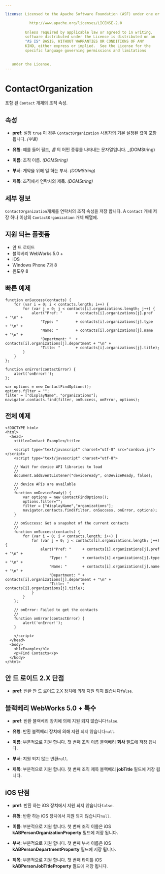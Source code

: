 ```yaml
---

license: Licensed to the Apache Software Foundation (ASF) under one or more contributor license agreements. See the NOTICE file distributed with this work for additional information regarding copyright ownership. The ASF licenses this file to you under the Apache License, Version 2.0 (the "License"); you may not use this file except in compliance with the License. You may obtain a copy of the License at

           http://www.apache.org/licenses/LICENSE-2.0
    
         Unless required by applicable law or agreed to in writing,
         software distributed under the License is distributed on an
         "AS IS" BASIS, WITHOUT WARRANTIES OR CONDITIONS OF ANY
         KIND, either express or implied.  See the License for the
         specific language governing permissions and limitations
    

   under the License.
---
```


# ContactOrganization

포함 된 `Contact` 개체의 조직 속성.

## 속성

*   **pref**: 설정 `true` 이 경우 `ContactOrganization` 사용자의 기본 설정된 값이 포함 됩니다. *(부울)*

*   **유형**: 예를 들어 필드, *홈* 의 어떤 종류를 나타내는 문자열입니다. _(DOMString)

*   **이름**: 조직 이름. *(DOMString)*

*   **부서**: 계약을 위해 일 하는 부서. *(DOMString)*

*   **제목**: 조직에서 연락처의 제목. *(DOMString)*

## 세부 정보

`ContactOrganization`개체를 연락처의 조직 속성을 저장 합니다. A `Contact` 개체 저장 하나 이상의 `ContactOrganization` 개체 배열에.

## 지원 되는 플랫폼

*   안 드 로이드
*   블랙베리 WebWorks 5.0 +
*   iOS
*   Windows Phone 7과 8
*   윈도우 8

## 빠른 예제

    function onSuccess(contacts) {
        for (var i = 0; i < contacts.length; i++) {
            for (var j = 0; j < contacts[i].organizations.length; j++) {
                alert("Pref: "      + contacts[i].organizations[j].pref       + "\n" +
                    "Type: "        + contacts[i].organizations[j].type       + "\n" +
                    "Name: "        + contacts[i].organizations[j].name       + "\n" +
                    "Department: "  + contacts[i].organizations[j].department + "\n" +
                    "Title: "       + contacts[i].organizations[j].title);
            }
        }
    };
    
    function onError(contactError) {
        alert('onError!');
    };
    
    var options = new ContactFindOptions();
    options.filter = "";
    filter = ["displayName", "organizations"];
    navigator.contacts.find(filter, onSuccess, onError, options);
    

## 전체 예제

    <!DOCTYPE html>
    <html>
      <head>
        <title>Contact Example</title>
    
        <script type="text/javascript" charset="utf-8" src="cordova.js"></script>
        <script type="text/javascript" charset="utf-8">
    
        // Wait for device API libraries to load
        //
        document.addEventListener("deviceready", onDeviceReady, false);
    
        // device APIs are available
        //
        function onDeviceReady() {
            var options = new ContactFindOptions();
            options.filter="";
            filter = ["displayName","organizations"];
            navigator.contacts.find(filter, onSuccess, onError, options);
        }
    
        // onSuccess: Get a snapshot of the current contacts
        //
        function onSuccess(contacts) {
            for (var i = 0; i < contacts.length; i++) {
                for (var j = 0; j < contacts[i].organizations.length; j++) {
                    alert("Pref: "     + contacts[i].organizations[j].pref       + "\n" +
                        "Type: "       + contacts[i].organizations[j].type       + "\n" +
                        "Name: "       + contacts[i].organizations[j].name       + "\n" +
                        "Department: " + contacts[i].organizations[j].department + "\n" +
                        "Title: "      + contacts[i].organizations[j].title);
                }
            }
        };
    
        // onError: Failed to get the contacts
        //
        function onError(contactError) {
            alert('onError!');
        }
    
        </script>
      </head>
      <body>
        <h1>Example</h1>
        <p>Find Contacts</p>
      </body>
    </html>
    

## 안 드 로이드 2.X 단점

*   **pref**: 반환 안 드 로이드 2.X 장치에 의해 지원 되지 않습니다`false`.

## 블랙베리 WebWorks 5.0 + 특수

*   **pref**: 반환 블랙베리 장치에 의해 지원 되지 않습니다`false`.

*   **유형**: 반환 블랙베리 장치에 의해 지원 되지 않습니다`null`.

*   **이름**: 부분적으로 지원 합니다. 첫 번째 조직 이름 블랙베리 **회사** 필드에 저장 됩니다.

*   **부서**: 지원 되지 않는 반환`null`.

*   **제목**: 부분적으로 지원 합니다. 첫 번째 조직 제목 블랙베리 **jobTitle** 필드에 저장 됩니다.

## iOS 단점

*   **pref**: 반환 하는 iOS 장치에서 지원 되지 않습니다`false`.

*   **유형**: 반환 하는 iOS 장치에서 지원 되지 않습니다`null`.

*   **이름**: 부분적으로 지원 합니다. 첫 번째 조직 이름은 iOS **kABPersonOrganizationProperty** 필드에 저장 됩니다.

*   **부서**: 부분적으로 지원 합니다. 첫 번째 부서 이름은 iOS **kABPersonDepartmentProperty** 필드에 저장 됩니다.

*   **제목**: 부분적으로 지원 합니다. 첫 번째 타이틀 iOS **kABPersonJobTitleProperty** 필드에 저장 됩니다.